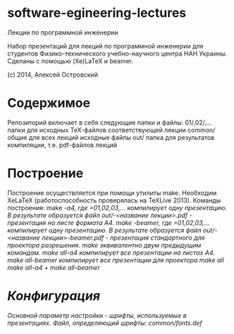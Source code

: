 software-egineering-lectures
============================

Лекции по программной инженерии

Набор презентаций для лекций по программной инженерии для студентов Физико-технического учебно-научного центра НАН Украины. 
Сделаны с помощью (Xe)LaTeX и beamer.

(c) 2014, Алексей Островский

Содержимое
============================

Репозиторий включает в себя следующие папки и файлы:
  01/,02/,...
    папки для исходных TeX-файлов соответствующей лекции
  common/
    общие для всех лекций исходные файлы
  out/
    папка для результатов компиляции, т.е. pdf-файлов лекций

Построение
============================

Построение осуществляется при помощи утилиты make. Необходим XeLaTeX (работоспособность проверялась на TeXLive 2013).
Команды построения:
  make <i>-a4, где <i>=01,02,03,...
    компилирует одну презентацию. В результате образуется файл out/<i>-<название лекции>.pdf - 
    презентация на листе формата A4.
  make <i>-beamer, где <i>=01,02,03,...
    компилирует одну презентацию. В результате образуется файл out/<i>-<название лекции>-beamer.pdf - 
    презентация стандартного для проектора разрешения.
  make <i>
    эквивалентно двум предыдущим командам.
  make all-a4
    компилирует все презентации на листах A4.
  make all-beamer
    компилирует все презентации для проектора
  make all
    make all-a4 + make all-beamer

Конфигурация
============================

Основной параметр настройки - шрифты, используемые в презентациях. Файл, определяющий шрифты:
  common/fonts.def


